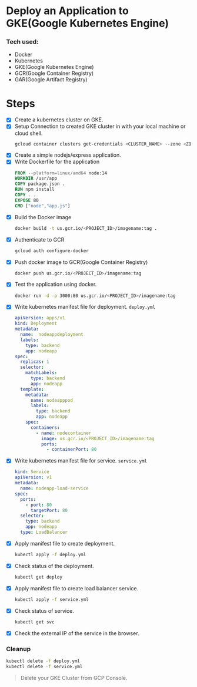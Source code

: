 
# Deploy an Application to GKE(Google Kubernetes Engine) 
### Tech used:
- Docker
- Kubernetes
- GKE(Google Kubernetes Engine)
- GCR(Google Container Registry)
- GAR(Google Artifact Registry)


# Steps
- [x] Create a kubernetes cluster on GKE.
- [x] Setup Connection to created GKE cluster in with your local machine or cloud shell.
    ```sh
    gcloud container clusters get-credentials <CLUSTER_NAME> --zone <ZONE> --project <PROJECT_ID>
    ```
- [x] Create a simple nodejs/express application.
- [x] Write Dockerfile for the application
    ```Dockerfile
    FROM --platform=linux/amd64 node:14
    WORKDIR /usr/app
    COPY package.json .
    RUN npm install
    COPY . .
    EXPOSE 80
    CMD ["node","app.js"]
    ```
- [x] Build the Docker image
    ```sh
    docker build -t us.gcr.io/<PROJECT_ID>/imagename:tag .
    ```
- [x] Authenticate to GCR
    ```sh
    gcloud auth configure-docker
    ```
- [x] Push docker image to GCR(Google Container Registry)
    ```sh
    docker push us.gcr.io/<PROJECT_ID>/imagename:tag
    ```
- [x] Test the application using docker.
    ```sh
    docker run -d -p 3000:80 us.gcr.io/<PROJECT_ID>/imagename:tag
    ```
- [x] Write kubernetes manifest file for deployment. ```deploy.yml```
    ```yml
    apiVersion: apps/v1
    kind: Deployment
    metadata:
      name:  nodeappdeployment
      labels:
        type: backend
        app: nodeapp
    spec:
      replicas: 1
      selector:
        matchLabels:
          type: backend
          app: nodeapp
      template:
        metadata:
          name: nodeapppod
          labels:
            type: backend
            app: nodeapp
        spec:
          containers:
            - name: nodecontainer
              image: us.gcr.io/<PROJECT_ID>/imagename:tag
              ports:
                - containerPort: 80
    ```
- [x] Write kubernetes manifest file for service. ```service.yml```
    ```yml
    kind: Service
    apiVersion: v1
    metadata:
      name: nodeapp-load-service
    spec:
      ports:
        - port: 80 
          targetPort: 80
      selector:
        type: backend
        app: nodeapp  
      type: LoadBalancer
    ```
- [x] Apply manifest file to create deployment.
    ```sh
    kubectl apply -f deploy.yml
    ```
- [x] Check status of the deployment.
    ```sh
    kubectl get deploy
    ```
- [x] Apply manifest file to create load balancer service.
    ```sh
    kubectl apply -f service.yml
    ```
- [x] Check status of service.
    ```sh
    kubectl get svc
    ```
- [x] Check the external IP of the service in the browser.

### Cleanup
```sh
kubectl delete -f deploy.yml
kubectl delete -f service.yml
```

> Delete your GKE Cluster from GCP Console.